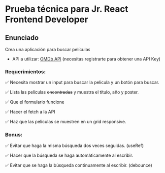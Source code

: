 # Prueba técnica para Jr. React Frontend Developer

## Enunciado

Crea una aplicación para buscar películas

- API a utilizar: [OMDb API](http://www.omdbapi.com/) (necesitas registrarte para obtener una API Key)

### Requerimientos:

✅ Necesita mostrar un input para buscar la pelicula y un botón para buscar.

✅ Lista las películas ~~encontradas~~ y muestra el título, año y poster.

✅ Que el formulario funcione

✅ Hacer el fetch a la API

✅ Haz que las peliculas se muestren en un grid responsive.

### Bonus:

✅ Evitar que haga la misma búsqueda dos veces seguidas. (useRef)

✅ Hacer que la búsqueda se haga automáticamente al escribir.

✅ Evitar que se haga la búsqueda continuamente al escribir. (debounce)
